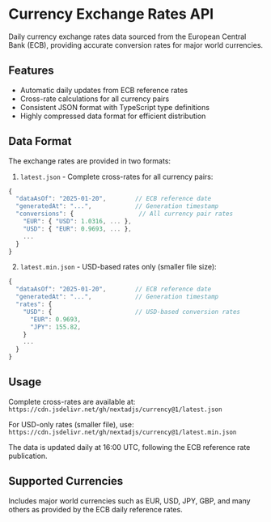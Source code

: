 # Currency Exchange Rates API

Daily currency exchange rates data sourced from the European Central Bank (ECB), providing accurate conversion rates for major world currencies.

## Features

- Automatic daily updates from ECB reference rates
- Cross-rate calculations for all currency pairs
- Consistent JSON format with TypeScript type definitions
- Highly compressed data format for efficient distribution

## Data Format

The exchange rates are provided in two formats:

1. `latest.json` - Complete cross-rates for all currency pairs:

```javascript
{
  "dataAsOf": "2025-01-20",        // ECB reference date
  "generatedAt": "...",            // Generation timestamp
  "conversions": {                  // All currency pair rates
    "EUR": { "USD": 1.0316, ... },
    "USD": { "EUR": 0.9693, ... },
    ...
  }
}
```

2. `latest.min.json` - USD-based rates only (smaller file size):

```javascript
{
  "dataAsOf": "2025-01-20",        // ECB reference date
  "generatedAt": "...",            // Generation timestamp
  "rates": {
    "USD": {                       // USD-based conversion rates
      "EUR": 0.9693,
      "JPY": 155.82,               
    } 
    ...
  }
}
```

## Usage

Complete cross-rates are available at:
`https://cdn.jsdelivr.net/gh/nextadjs/currency@1/latest.json`

For USD-only rates (smaller file), use:
`https://cdn.jsdelivr.net/gh/nextadjs/currency@1/latest.min.json`

The data is updated daily at 16:00 UTC, following the ECB reference rate publication.

## Supported Currencies

Includes major world currencies such as EUR, USD, JPY, GBP, and many others as provided by the ECB daily reference rates.
